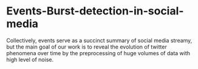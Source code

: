 # Events-Burst-detection-in-social-media
Collectively, events serve as a succinct summary of social media streamy, but the main goal of our work is to reveal the evolution of twitter phenomena over time by the preprocessing of huge volumes of data with high level of noise.
